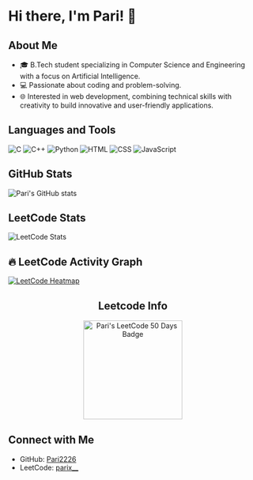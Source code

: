 # Hi there, I'm Pari! 👋

## About Me
- 🎓 B.Tech student specializing in Computer Science and Engineering with a focus on Artificial Intelligence.
- 💻 Passionate about coding and problem-solving.
- 🌐 Interested in web development, combining technical skills with creativity to build innovative and user-friendly applications.

## Languages and Tools
![C](https://img.shields.io/badge/-C-00599C?style=flat-square&logo=c)
![C++](https://img.shields.io/badge/-C++-00599C?style=flat-square&logo=c%2B%2B)
![Python](https://img.shields.io/badge/-Python-3776AB?style=flat-square&logo=python)
![HTML](https://img.shields.io/badge/-HTML5-E34F26?style=flat-square&logo=html5)
![CSS](https://img.shields.io/badge/-CSS3-1572B6?style=flat-square&logo=css3)
![JavaScript](https://img.shields.io/badge/-JavaScript-F7DF1E?style=flat-square&logo=javascript)

## GitHub Stats
![Pari's GitHub stats](https://github-readme-stats.vercel.app/api?username=Pari2226&show_icons=true&theme=radical)

## LeetCode Stats
![LeetCode Stats](https://leetcard.jacoblin.cool/parix__)

## 🔥 LeetCode Activity Graph
[![LeetCode Heatmap](https://leetcode-badge-showcase.vercel.app/api?username=parix__&theme=dark)](https://leetcode.com/parix__/)
<div align="center"> 
  <h2 align="center">Leetcode Info</h2>  
  <p align="center">
    <a href="https://leetcode.com/parix__/" target="_blank">
      <img align="center" src="https://leetcode.com/static/images/badges/dcc-2023-50.png" alt="Pari's LeetCode 50 Days Badge" height="200" width="200" />
    </a> 
  </p> 
</div>

## Connect with Me
- GitHub: [Pari2226](https://github.com/Pari2226)
- LeetCode: [parix__](https://leetcode.com/u/parix__/)
